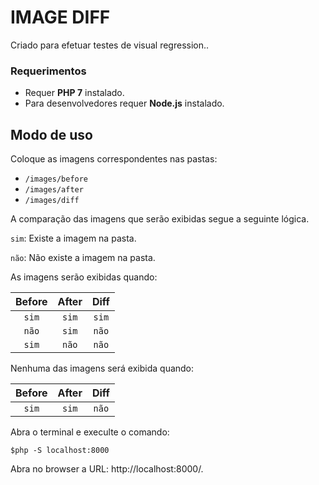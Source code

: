 # IMAGE DIFF

Criado para efetuar testes de visual regression..

### Requerimentos

- Requer **PHP 7** instalado.
- Para desenvolvedores requer **Node.js** instalado.

## Modo de uso

Coloque as imagens correspondentes nas pastas:
- `/images/before`
- `/images/after`
- `/images/diff`

A comparação das imagens que serão exibidas segue a seguinte lógica.

`sim`: Existe a imagem na pasta.

`não`: Não existe a imagem na pasta.

As imagens serão exibidas quando:

| Before | After | Diff  |
| :---:  | :---: | :---: |
| `sim`  | `sim` | `sim` |
| `não`  | `sim` | `não` |
| `sim`  | `não` | `não` |

Nenhuma das imagens será exibida quando:

| Before | After | Diff  |
| :---:  | :---: | :---: |
| `sim`  | `sim` | `não` |

Abra o terminal e execulte o comando:

```
$php -S localhost:8000
```

Abra no browser a URL: http://localhost:8000/.
